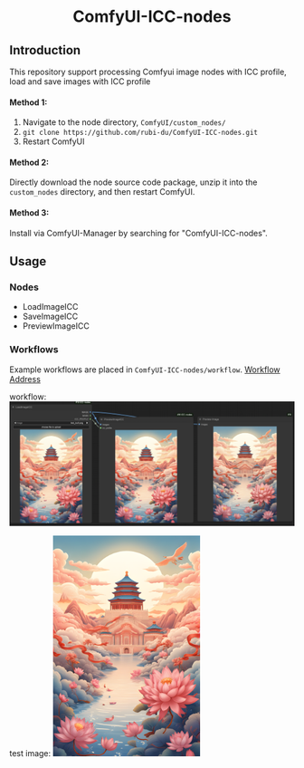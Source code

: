 <h1 align="center">ComfyUI-ICC-nodes </h1>  

  
## Introduction  
This repository support processing Comfyui image nodes with ICC profile, load and save images with ICC profile

#### Method 1:  
  
1. Navigate to the node directory, `ComfyUI/custom_nodes/`  
2. `git clone https://github.com/rubi-du/ComfyUI-ICC-nodes.git`  
3. Restart ComfyUI  
  
#### Method 2:  
Directly download the node source code package, unzip it into the `custom_nodes` directory, and then restart ComfyUI.  
  
#### Method 3:  
Install via ComfyUI-Manager by searching for "ComfyUI-ICC-nodes". 


## Usage  
### Nodes
- LoadImageICC
- SaveImageICC
- PreviewImageICC


### Workflows 
Example workflows are placed in `ComfyUI-ICC-nodes/workflow`.
[Workflow Address](./workflow/image.json) 
 
workflow:
![plot](./assets/image.png) 

test image:
<img src="./assets/test_icc.png" alt="描述" width="260">
